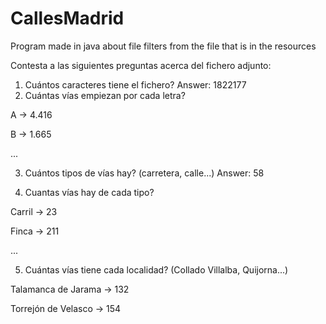 # CallesMadrid
Program made in java about file filters from the file that is in the resources

Contesta a las siguientes preguntas acerca del fichero adjunto:

1. Cuántos caracteres tiene el fichero? Answer: 1822177
2. Cuántas vías empiezan por cada letra?

A -> 4.416

B -> 1.665

...

3. Cuántos tipos de vías hay? (carretera, calle...)   Answer: 58

5. Cuantas vías hay de cada tipo?

Carril -> 23

Finca -> 211

...

5. Cuántas vías tiene cada localidad? (Collado Villalba, Quijorna...)

Talamanca de Jarama -> 132

Torrejón de Velasco -> 154
